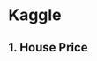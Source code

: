 <!--
 * @Author: Codecat
 * @Date: 2021-07-01 23:27:50
 * @LastEditTime: 2021-07-01 23:28:22
-->
# Kaggle
## 1. House Price
